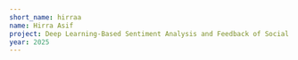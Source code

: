 ```yaml
---
short_name: hirraa
name: Hirra Asif
project: Deep Learning-Based Sentiment Analysis and Feedback of Social Media Data
year: 2025
---
```

